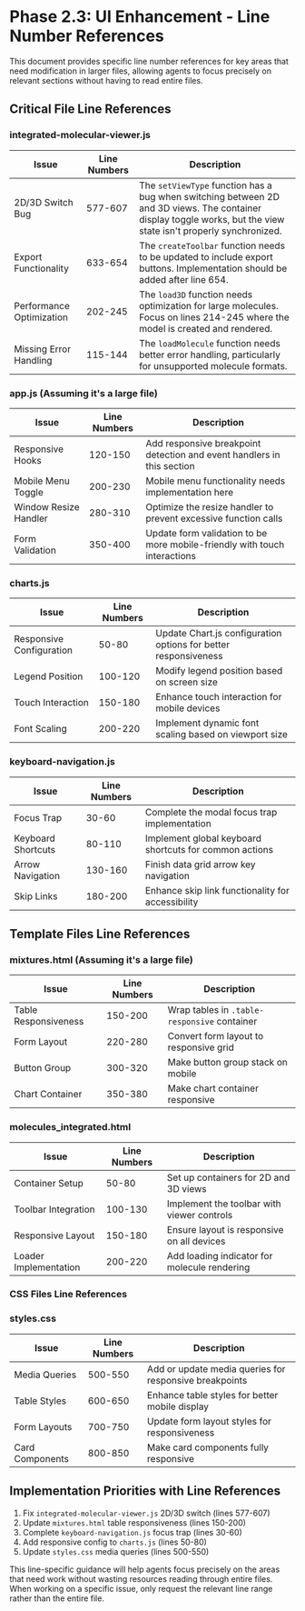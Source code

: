 # Phase 2.3: UI Enhancement - Line Number References

This document provides specific line number references for key areas that need modification in larger files, allowing agents to focus precisely on relevant sections without having to read entire files.

## Critical File Line References

### integrated-molecular-viewer.js

| Issue | Line Numbers | Description |
|-------|--------------|-------------|
| 2D/3D Switch Bug | 577-607 | The `setViewType` function has a bug when switching between 2D and 3D views. The container display toggle works, but the view state isn't properly synchronized. |
| Export Functionality | 633-654 | The `createToolbar` function needs to be updated to include export buttons. Implementation should be added after line 654. |
| Performance Optimization | 202-245 | The `load3D` function needs optimization for large molecules. Focus on lines 214-245 where the model is created and rendered. |
| Missing Error Handling | 115-144 | The `loadMolecule` function needs better error handling, particularly for unsupported molecule formats. |

### app.js (Assuming it's a large file)

| Issue | Line Numbers | Description |
|-------|--------------|-------------|
| Responsive Hooks | 120-150 | Add responsive breakpoint detection and event handlers in this section |
| Mobile Menu Toggle | 200-230 | Mobile menu functionality needs implementation here |
| Window Resize Handler | 280-310 | Optimize the resize handler to prevent excessive function calls |
| Form Validation | 350-400 | Update form validation to be more mobile-friendly with touch interactions |

### charts.js

| Issue | Line Numbers | Description |
|-------|--------------|-------------|
| Responsive Configuration | 50-80 | Update Chart.js configuration options for better responsiveness |
| Legend Position | 100-120 | Modify legend position based on screen size |
| Touch Interaction | 150-180 | Enhance touch interaction for mobile devices |
| Font Scaling | 200-220 | Implement dynamic font scaling based on viewport size |

### keyboard-navigation.js

| Issue | Line Numbers | Description |
|-------|--------------|-------------|
| Focus Trap | 30-60 | Complete the modal focus trap implementation |
| Keyboard Shortcuts | 80-110 | Implement global keyboard shortcuts for common actions |
| Arrow Navigation | 130-160 | Finish data grid arrow key navigation |
| Skip Links | 180-200 | Enhance skip link functionality for accessibility |

## Template Files Line References

### mixtures.html (Assuming it's a large file)

| Issue | Line Numbers | Description |
|-------|--------------|-------------|
| Table Responsiveness | 150-200 | Wrap tables in `.table-responsive` container |
| Form Layout | 220-280 | Convert form layout to responsive grid |
| Button Group | 300-320 | Make button group stack on mobile |
| Chart Container | 350-380 | Make chart container responsive |

### molecules_integrated.html

| Issue | Line Numbers | Description |
|-------|--------------|-------------|
| Container Setup | 50-80 | Set up containers for 2D and 3D views |
| Toolbar Integration | 100-130 | Implement the toolbar with viewer controls |
| Responsive Layout | 150-180 | Ensure layout is responsive on all devices |
| Loader Implementation | 200-220 | Add loading indicator for molecule rendering |

### CSS Files Line References

### styles.css

| Issue | Line Numbers | Description |
|-------|--------------|-------------|
| Media Queries | 500-550 | Add or update media queries for responsive breakpoints |
| Table Styles | 600-650 | Enhance table styles for better mobile display |
| Form Layouts | 700-750 | Update form layout styles for responsiveness |
| Card Components | 800-850 | Make card components fully responsive |

## Implementation Priorities with Line References

1. Fix `integrated-molecular-viewer.js` 2D/3D switch (lines 577-607)
2. Update `mixtures.html` table responsiveness (lines 150-200)
3. Complete `keyboard-navigation.js` focus trap (lines 30-60)
4. Add responsive config to `charts.js` (lines 50-80)
5. Update `styles.css` media queries (lines 500-550)

This line-specific guidance will help agents focus precisely on the areas that need work without wasting resources reading through entire files. When working on a specific issue, only request the relevant line range rather than the entire file.